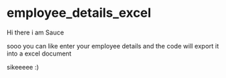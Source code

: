 # employee_details_excel
Hi there
i am Sauce

sooo you can like enter your employee
details and the code will export it into a
excel document

sikeeeee
:)

